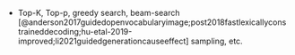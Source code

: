 - Top-K, Top-p, greedy search, beam-search [@anderson2017guidedopenvocabularyimage;post2018fastlexicallyconstraineddecoding;hu-etal-2019-improved;li2021guidedgenerationcauseeffect] sampling, etc.
